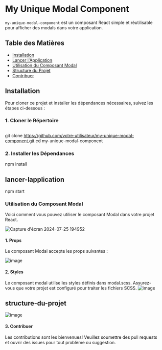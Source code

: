 # My Unique Modal Component

`my-unique-modal-component` est un composant React simple et réutilisable pour afficher des modals dans votre application.

## Table des Matières

- [Installation](#installation)
- [Lancer l'Application](#lancer-lapplication)
- [Utilisation du Composant Modal](#utilisation-du-composant-modal)
- [Structure du Projet](#structure-du-projet)
- [Contribuer](#contribuer)

## Installation

Pour cloner ce projet et installer les dépendances nécessaires, suivez les étapes ci-dessous :

### 1. Cloner le Répertoire

```bash
````
git clone https://github.com/votre-utilisateur/my-unique-modal-component.git
cd my-unique-modal-component

### 2. Installer les Dépendances

npm install

## lancer-lapplication

npm start

### Utilisation du Composant Modal
Voici comment vous pouvez utiliser le composant Modal dans votre projet React.

![Capture d'écran 2024-07-25 194952](https://github.com/user-attachments/assets/95fc8a8b-3c6a-4361-b0f7-7e7a93cd750e)

#### 1. Props
Le composant Modal accepte les props suivantes :

![image](https://github.com/user-attachments/assets/5f390530-60f5-4e7c-815f-9b7adf964942)



#### 2. Styles
Le composant modal utilise les styles définis dans modal.scss. Assurez-vous que votre projet est configuré pour traiter les fichiers SCSS.
![image](https://github.com/user-attachments/assets/b514a267-23d3-4876-8f9e-c23f042e87c8)


## structure-du-projet

![image](https://github.com/user-attachments/assets/8213ff0a-f80d-491d-8021-63d9fcafc70b)

#### 3. Contribuer

Les contributions sont les bienvenues! Veuillez soumettre des pull requests et ouvrir des issues pour tout problème ou suggestion.






